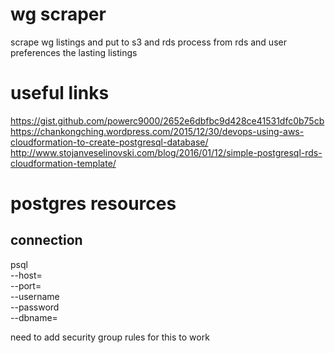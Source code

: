 # wg scraper

scrape wg listings and put to s3 and rds
process from rds and user preferences the lasting listings

# useful links

https://gist.github.com/powerc9000/2652e6dbfbc9d428ce41531dfc0b75cb
https://chankongching.wordpress.com/2015/12/30/devops-using-aws-cloudformation-to-create-postgresql-database/
http://www.stojanveselinovski.com/blog/2016/01/12/simple-postgresql-rds-cloudformation-template/



# postgres resources

## connection

psql \
   --host=<DB instance endpoint> \
   --port=<port> \
   --username <master user name> \
   --password \
   --dbname=<database name> 

need to add security group rules for this to work